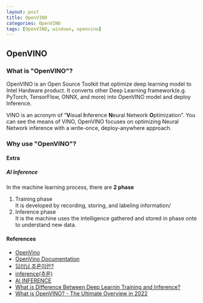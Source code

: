 ```yaml
---
layout: post
title: OpenVINO
categories: OpenVINO
tags: [OpenVINO, windows, openvino]
---
```

## OpenVINO
### What is "OpenVINO"?
OpenVINO is an Open Source Toolkit that optimize deep learning model to Intel Hardware product. It converts other Deep Learning framework(e.g. PyTorch, TensorFlow, ONNX, and more) into OpenVINO model and deploy Inference.

VINO is an acronym of “**V**isual **I**nference **N**eural Network **O**ptimization”. You can see the means of VINO, OpenVINO focuses on optimizing Neural Network inference with a write-once, deploy-anywhere approach.

### Why use "OpenVINO"?


#### Extra
##### AI Inference
In the machine learning process, there are **2 phase**
1. Training phase  
It is developed by recording, storing, and labeling information/
2. Inference phase  
It is the machine uses the intelligence gathered and stored in phase onte to understand new data.

#### References
- [OpenVino](https://www.intel.com/content/www/us/en/developer/tools/openvino-toolkit/overview.html)
- [OpenVino Documentation](https://docs.openvino.ai/latest/index.html)
- [딥러닝 추론이란?](https://manchann.tistory.com/16)
- [inference(추론)](https://wikidocs.net/120169)
- [AI INFERENCE](https://www.arm.com/glossary/ai-inference)
- [What is Difference Between Deep Learnin Training and Inference?](https://blogs.nvidia.com/blog/2016/08/22/difference-deep-learning-training-inference-ai/)
- [What is OpenVINO? - The Ultimate Overview in 2022](https://viso.ai/computer-vision/intel-openvino-toolkit-overview/)